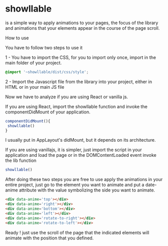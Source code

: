 # showllable

is a simple way to apply animations to your pages, the focus of the library and animations that your elements appear in the course of the page scroll.

How to use

You have to follow two steps to use it

1 - You have to import the CSS, for you to import only once, import in the main folder of your project.

```css
@import '~showllable/dist/css/style';
```

2 - Import the Javascript file from the library into your project, either in HTML or in your main JS file

Now we have to analyze if you are using React or vanilla js.

If you are using React, import the showllable function and invoke the componentDidMount of your application.

```js
componentDidMount(){
 showllable()
}
```

I usually put in AppLayout's didMount, but it depends on its architecture.

If you are using vanillajs, it is simpler, just import the script in your application and load the page or in the DOMContentLoaded event invoke the lib function

```js
showllable()
```

After doing these two steps you are free to use apply the animations in your entire project, just go to the element you want to animate and put a date-anime attribute with the value symbolizing the side you want to animate.

```html
<div data-anime='top'></div>
<div data-anime='right'></div>
<div data-anime='bottom'></div>
<div data-anime='left'></div>
<div data-anime='rotate-to-right'></div>
<div data-anime='rotate-to-left'></div>
```

Ready ! just use the scroll of the page that the indicated elements will animate with the position that you defined.
